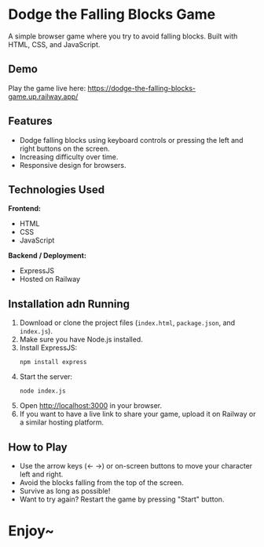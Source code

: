 <h1>Dodge the Falling Blocks Game</h1>
<p>A simple browser game where you try to avoid falling blocks. Built with HTML, CSS, and JavaScript.</p>
<h2>Demo</h2>
 <p>Play the game live here: 
      <a href="https://dodge-the-falling-blocks-game.up.railway.app/" target="_blank" rel="noopener noreferrer">
        https://dodge-the-falling-blocks-game.up.railway.app/
      </a>
  </p> 
 <h2>Features</h2>
    <ul>
      <li>Dodge falling blocks using keyboard controls or pressing the left and right buttons on the screen. </li>
      <li>Increasing difficulty over time.</li>
      <li>Responsive design for browsers.</li>
    </ul>
<h2>Technologies Used</h2>
<p><strong>Frontend:</strong></p>
    <ul>
      <li>HTML</li>
      <li>CSS</li>
      <li>JavaScript</li>
    </ul>
<p><strong>Backend / Deployment:</strong></p>
    <ul>
      <li>ExpressJS</li>
      <li>Hosted on Railway</li>
    </ul>
<h2>Installation adn Running </h2>
    <ol>
      <li>Download or clone the project files (<code>index.html</code>, <code>package.json</code>, and <code>index.js</code>).</li>
      <li>Make sure you have Node.js installed.</li>
      <li>Install ExpressJS:
        <pre><code>npm install express</code></pre>
      </li>
      <li>Start the server:
        <pre><code>node index.js</code></pre>
      </li>
      <li>Open <a href="http://localhost:3000" target="_blank" rel="noopener noreferrer">http://localhost:3000</a> in your browser.</li>
      <li>If you want to have a live link to share your game, upload it on Railway or a similar hosting platform.</li>
    </ol>
<h2>How to Play</h2>
    <ul>
      <li>Use  the arrow keys (← →) or on-screen buttons to move your character left and right.</li>
      <li>Avoid the blocks falling from the top of the screen.</li>
      <li>Survive as long as possible!</li>
      <li>Want to try again? Restart the game by pressing "Start" button. </li>
    </ul>
<h1> Enjoy~ </h1>

